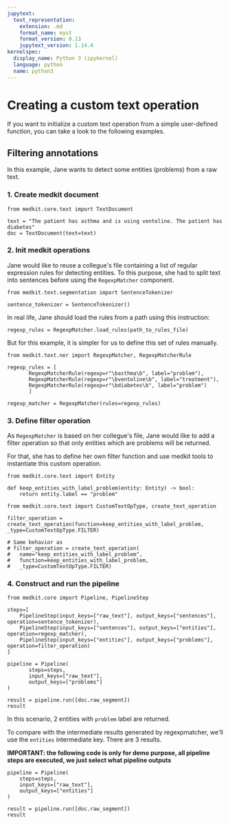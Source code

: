 ```yaml
---
jupytext:
  text_representation:
    extension: .md
    format_name: myst
    format_version: 0.13
    jupytext_version: 1.14.4
kernelspec:
  display_name: Python 3 (ipykernel)
  language: python
  name: python3
---
```


# Creating a custom text operation

If you want to initialize a custom text operation from a simple user-defined function, you can take a look to the following examples.

## Filtering annotations

In this example, Jane wants to detect some entities (problems) from a raw text.

### 1. Create medkit document

```{code-cell}
from medkit.core.text import TextDocument

text = "The patient has asthma and is using ventoline. The patient has diabetes"
doc = TextDocument(text=text)
```

### 2. Init medkit operations

Jane would like to reuse a collegue's file containing a list of regular expression rules for detecting entities.
To this purpose, she had to split text into sentences before using the `RegexpMatcher` component.

```{code-cell}
from medkit.text.segmentation import SentenceTokenizer

sentence_tokenizer = SentenceTokenizer()
```

In real life, Jane should load the rules from a path using this instruction:

```
regexp_rules = RegexpMatcher.load_rules(path_to_rules_file)
```
But for this example, it is simpler for us to define this set of rules manually.

```{code-cell}
from medkit.text.ner import RegexpMatcher, RegexpMatcherRule

regexp_rules = [
       RegexpMatcherRule(regexp=r"\basthma\b", label="problem"),
       RegexpMatcherRule(regexp=r"\bventoline\b", label="treatment"),
       RegexpMatcherRule(regexp=r"\bdiabetes\b", label="problem")
       ]
```

```{code-cell}
regexp_matcher = RegexpMatcher(rules=regexp_rules)
```

### 3. Define filter operation

As `RegexpMatcher` is based on her collegue's file, Jane would like to add a filter operation so that only entities which are problems will be returned.

For that, she has to define her own filter function and use medkit tools to instantiate this custom operation.

```{code-cell}
from medkit.core.text import Entity

def keep_entities_with_label_problem(entity: Entity) -> bool:
    return entity.label == "problem"

from medkit.core.text import CustomTextOpType, create_text_operation

filter_operation = create_text_operation(function=keep_entities_with_label_problem, _type=CustomTextOpType.FILTER)

# Same behavior as 
# filter_operation = create_text_operation(
#   name="keep_entities_with_label_problem", 
#   function=keep_entities_with_label_problem, 
#   _type=CustomTextOpType.FILTER)
```

### 4. Construct and run the pipeline

```{code-cell}
from medkit.core import Pipeline, PipelineStep

steps=[
    PipelineStep(input_keys=["raw_text"], output_keys=["sentences"], operation=sentence_tokenizer),
    PipelineStep(input_keys=["sentences"], output_keys=["entities"], operation=regexp_matcher),
    PipelineStep(input_keys=["entities"], output_keys=["problems"], operation=filter_operation)
]

pipeline = Pipeline(
       steps=steps,
       input_keys=["raw_text"],
       output_keys=["problems"]
)

result = pipeline.run([doc.raw_segment])
result
```

In this scenario, 2 entities with `problem` label are returned.

To compare with the intermediate results generated by regexpmatcher, we'll use the `entities` intermediate key.
There are 3 results.

**IMPORTANT: the following code is only for demo purpose, all pipeline steps are executed, we just select what pipeline outputs**

```{code-cell}
pipeline = Pipeline(
    steps=steps,
    input_keys=["raw_text"],
    output_keys=["entities"]
)

result = pipeline.run([doc.raw_segment])
result
```

